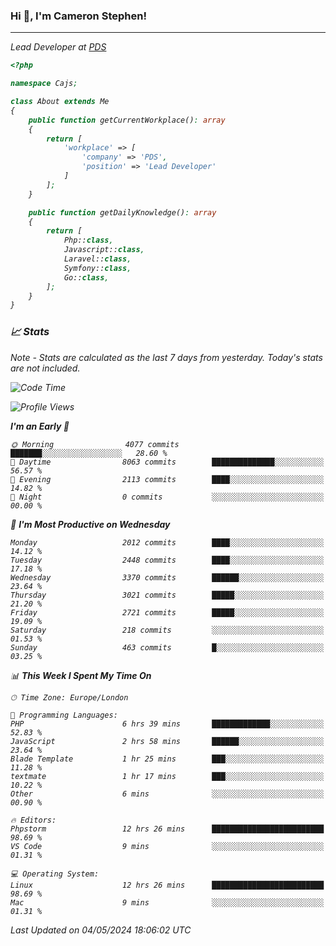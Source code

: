 ### Hi 👋, I'm Cameron Stephen!
<hr>
<p><em>Lead Developer at <a href="https://prindatasolutions.co.uk">PDS</a></p>


```php
<?php

namespace Cajs;

class About extends Me
{
    public function getCurrentWorkplace(): array
    {
        return [
            'workplace' => [
                'company' => 'PDS',
                'position' => 'Lead Developer'
            ]
        ];
    }

    public function getDailyKnowledge(): array
    {
        return [
            Php::class,
            Javascript::class,
            Laravel::class,
            Symfony::class,
            Go::class,
        ];
    }
}
```

### 📈 Stats
<p><em>Note - Stats are calculated as the last 7 days from yesterday. Today's stats are not included.</em></p>


<!--START_SECTION:waka-->
![Code Time](http://img.shields.io/badge/Code%20Time-3%2C799%20hrs%2016%20mins-blue)

![Profile Views](http://img.shields.io/badge/Profile%20Views-0-blue)

**I'm an Early 🐤** 

```text
🌞 Morning                4077 commits        ███████░░░░░░░░░░░░░░░░░░   28.60 % 
🌆 Daytime                8063 commits        ██████████████░░░░░░░░░░░   56.57 % 
🌃 Evening                2113 commits        ████░░░░░░░░░░░░░░░░░░░░░   14.82 % 
🌙 Night                  0 commits           ░░░░░░░░░░░░░░░░░░░░░░░░░   00.00 % 
```
📅 **I'm Most Productive on Wednesday** 

```text
Monday                   2012 commits        ████░░░░░░░░░░░░░░░░░░░░░   14.12 % 
Tuesday                  2448 commits        ████░░░░░░░░░░░░░░░░░░░░░   17.18 % 
Wednesday                3370 commits        ██████░░░░░░░░░░░░░░░░░░░   23.64 % 
Thursday                 3021 commits        █████░░░░░░░░░░░░░░░░░░░░   21.20 % 
Friday                   2721 commits        █████░░░░░░░░░░░░░░░░░░░░   19.09 % 
Saturday                 218 commits         ░░░░░░░░░░░░░░░░░░░░░░░░░   01.53 % 
Sunday                   463 commits         █░░░░░░░░░░░░░░░░░░░░░░░░   03.25 % 
```


📊 **This Week I Spent My Time On** 

```text
🕑︎ Time Zone: Europe/London

💬 Programming Languages: 
PHP                      6 hrs 39 mins       █████████████░░░░░░░░░░░░   52.83 % 
JavaScript               2 hrs 58 mins       ██████░░░░░░░░░░░░░░░░░░░   23.64 % 
Blade Template           1 hr 25 mins        ███░░░░░░░░░░░░░░░░░░░░░░   11.28 % 
textmate                 1 hr 17 mins        ███░░░░░░░░░░░░░░░░░░░░░░   10.22 % 
Other                    6 mins              ░░░░░░░░░░░░░░░░░░░░░░░░░   00.90 % 

🔥 Editors: 
Phpstorm                 12 hrs 26 mins      █████████████████████████   98.69 % 
VS Code                  9 mins              ░░░░░░░░░░░░░░░░░░░░░░░░░   01.31 % 

💻 Operating System: 
Linux                    12 hrs 26 mins      █████████████████████████   98.69 % 
Mac                      9 mins              ░░░░░░░░░░░░░░░░░░░░░░░░░   01.31 % 
```


 Last Updated on 04/05/2024 18:06:02 UTC
<!--END_SECTION:waka-->
